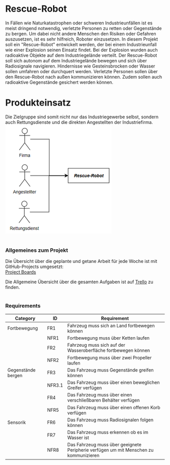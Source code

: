 # Rescue-Robot
In Fällen wie Naturkatastrophen oder schweren Industrieunfällen ist es meist dringend notwendig, verletzte Personen zu retten oder Gegenstände zu bergen.
Um dabei nicht andere Menschen den Risiken oder Gefahren auszusetzen, ist es sehr hilfreich, Roboter einzusetzen. In diesem Projekt soll ein "Rescue-Robot"
entwickelt werden, der bei einem Industrieunfall wie einer Explosion seinen Einsatz findet. Bei der Explosion wurden auch radioaktive Objekte auf dem Industriegelände verteilt.
Der Rescue-Robot soll sich autonom auf dem Industriegelände bewegen und sich über Radiosignale navigieren. Hindernisse wie Gesteinsbrocken oder Wasser sollen umfahren oder durchquert werden. Verletzte Personen sollen über den Rescue-Robot nach außen kommunizieren können. Zudem sollen auch radioaktive Gegenstände gesichert werden können.

# Produkteinsatz
Die Zielgruppe sind somit nicht nur das Industriegewerbe selbst, sondern auch Rettungsdienste und die direkten Angestellten der Industriefirma.
![Systemumgebung](Diagramme/Steakholder.png "Systemumgebung")

#
### Allgemeines zum Projekt
Die Übersicht über die geplante und getane Arbeit für jede Woche ist mit GitHub-Projects umgesetzt:  
[Project Boards][projects]

Die Allgemeine Übersicht über die gesamten Aufgaben ist auf [Trello][trello] zu finden.

#
### Requirements

| Category           | ID     | Requirement                                                                            |
|--------------------|--------|----------------------------------------------------------------------------------------|
| Fortbewegung       | FR1    | Fahrzeug muss sich an Land fortbewegen können                                          |
|                    | NFR1   | Fortbewegung muss über Ketten laufen                                                   |
|                    | FR2    | Fahrzeug muss sich auf der Wasseroberfläche fortbewegen können                         |
|                    | NFR2   | Fortbewegung muss über zwei Propeller laufen                                           |
| Gegenstände bergen | FR3    | Das Fahrzeug muss Gegenstände greifen können                                           |
|                    | NFR3.1 | Das Fahrzeug muss über einen beweglichen Greifer verfügen                              |
|                    | FR4    | Das Fahrzeug muss über einen verschließbaren Behälter verfügen                         |
|                    | NFR5   | Das Fahrzeug muss über einen offenen Korb verfügen                                     |
| Sensorik           | FR6    | Das Fahrzeug muss Radiosignalen folgen können                                          |
|                    | FR7    | Das Fahrzeug muss erkennen ob es im Wasser ist                                         |
|                    | NFR8   | Das Fahrzeug muss über geeignete Peripherie verfügen  um mit Menschen zu kommunizieren |



[projects]: https://github.com/BrunoBerger/Rescue-Robot/projects
[trello]: https://trello.com/b/mJtKk2EW/rescue-robot
